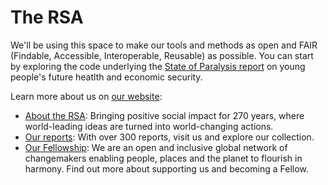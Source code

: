 # The RSA

We'll be using this space to make our tools and methods as open and FAIR (Findable, Accessible, Interoperable, Reusable) as possible.
You can start by exploring the code underlying the [State of Paralysis report](https://www.thersa.org/reports/state-of-paralysis) on young people's future heatlth and economic security.

Learn more about us on [our website](https://thersa.co/ghhome):

- [About the RSA](https://thersa.co/ghabout): Bringing positive social impact for 270 years, where world-leading ideas are turned into world-changing actions.
- [Our reports](https://thersa.co/ghreports): With over 300 reports, visit us and explore our collection.
- [Our Fellowship](https://thersa.co/ghfellowship): We are an open and inclusive global network of changemakers enabling people, places and the planet to flourish in harmony. Find out more about supporting us and becoming a Fellow. 
